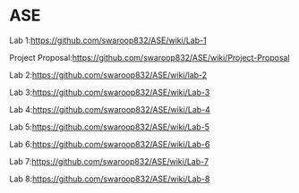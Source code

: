 # ASE
Lab 1:https://github.com/swaroop832/ASE/wiki/Lab-1

Project Proposal:https://github.com/swaroop832/ASE/wiki/Project-Proposal

Lab 2:https://github.com/swaroop832/ASE/wiki/lab-2

Lab 3:https://github.com/swaroop832/ASE/wiki/Lab-3

Lab 4:https://github.com/swaroop832/ASE/wiki/Lab-4

Lab 5:https://github.com/swaroop832/ASE/wiki/Lab-5

Lab 6:https://github.com/swaroop832/ASE/wiki/Lab-6

Lab 7:https://github.com/swaroop832/ASE/wiki/Lab-7

Lab 8:https://github.com/swaroop832/ASE/wiki/Lab-8

